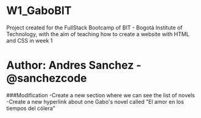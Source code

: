 # W1_GaboBIT
 Project created for the FullStack Bootcamp of BIT - Bogotá Institute of Technology, with the aim of teaching how to create a website with HTML and CSS in week 1
# Author: Andres Sanchez - @sanchezcode

###Modification
-Create a new section where we can see the list of novels
-Create a new hyperlink about one Gabo's novel called "El amor en los tiempos del cólera"